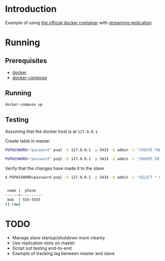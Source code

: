 # Introduction

Example of using [the official docker container](https://hub.docker.com/_/postgres/) with [streaming replication](https://wiki.postgresql.org/wiki/Streaming_Replication)

# Running
## Prerequisites

- [docker](https://www.docker.com/products/docker-engine)
- [docker-compose](https://www.docker.com/products/docker-compose)

## Running

```sh
docker-compose up
```

## Testing

Assuming that the docker host is at `127.0.0.1`

Create table in master
```sh
PGPASSWORD="password" psql -h 127.0.0.1 -p 5433 -U admin -c "CREATE TABLE people (name TEXT PRIMARY KEY, phone TEXT NOT NULL);" postgres

PGPASSWORD="password" psql -h 127.0.0.1 -p 5433 -U admin -c "INSERT INTO people VALUES ('bob', '555-5555');" postgres
```

Verify that the changes have made it to the slave

```sh
$ PGPASSWORD=password psql -h 127.0.0.1 -p 5434 -U admin -c "SELECT * FROM people;" postgres


 name |  phone
------+----------
 bob  | 555-5555
(1 row)

```

# TODO

- Manage slave startup/shutdown more cleanly
- Use replication slots on master
- Script out testing end-to-end
- Example of tracking lag between master and slave
